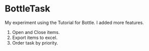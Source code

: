 # BottleTask

My experiment using the Tutorial for Bottle. I added more features.

1. Open and Close items.
2. Export items to excel.
3. Order task by priority. 
